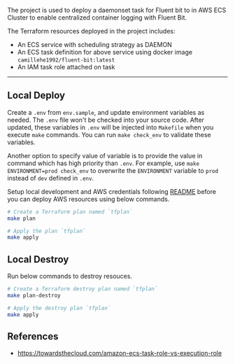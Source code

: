 The project is used to deploy a daemonset task for Fluent bit to in AWS ECS Cluster to enable centralized container logging with Fluent Bit. 

The Terraform resources deployed in the project includes:
- An ECS service with scheduling strategy as DAEMON
- An ECS task definition for above service using docker image `camillehe1992/fluent-bit:latest`
- An IAM task role attached on task

___

## Local Deploy
Create a `.env` from `env.sample`, and update environment variables as needed. The `.env` file won't be checked into your source code. After updated, these variables in `.env` will be injected into `Makefile` when you execute `make` commands. You can run `make check_env` to validate these variables. 

Another option to specify value of variable is to provide the value in command which has high priority than `.env`. For example, use `make ENVIRONMENT=prod check_env` to overwrite the `ENVIRONMENT` variable to `prod` instead of `dev` defined in `.env`.

Setup local development and AWS credentials following [README](../README.md) before you can deploy AWS resources using below commands.

```bash
# Create a Terraform plan named `tfplan`
make plan

# Apply the plan `tfplan`
make apply
```

## Local Destroy
Run below commands to destroy resouces.

```bash
# Create a Terraform destroy plan named `tfplan`
make plan-destroy

# Apply the destroy plan `tfplan`
make apply
```

## References
- https://towardsthecloud.com/amazon-ecs-task-role-vs-execution-role
